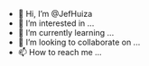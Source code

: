 - 👋 Hi, I’m @JefHuiza
- 👀 I’m interested in ...
- 🌱 I’m currently learning ...
- 💞️ I’m looking to collaborate on ...
- 📫 How to reach me ...

<!---
JefHuiza/JefHuiza is a ✨ special ✨ repository because its `README.md` (this file) appears on your GitHub profile.
You can click the Preview link to take a look at your changes.
--->
